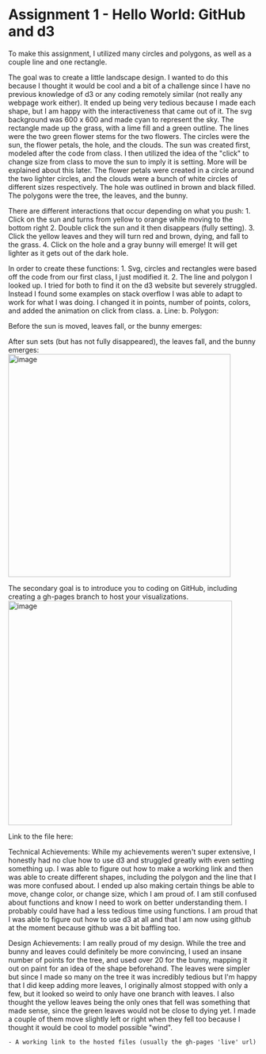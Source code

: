 Assignment 1 - Hello World: GitHub and d3  
===

To make this assignment, I utilized many circles and polygons, as well as a couple line and one rectangle. 

The goal was to create a little landscape design. I wanted to do this because I thought it would be cool and a bit of a challenge since I have no previous knowledge of d3 or any coding remotely similar (not really any webpage work either). It ended up being very tedious because I made each shape, but I am happy with the interactiveness that came out of it. The svg background was 600 x 600 and made cyan to represent the sky. The rectangle made up the grass, with a lime fill and a green outline. The lines were the two green flower stems for the two flowers. The circles were the sun, the flower petals, the hole, and the clouds. The sun was created first, modeled after the code from class. I then utilized the idea of the "click" to change size from class to move the sun to imply it is setting. More will be explained about this later. The flower petals were created in a circle around the two lighter circles, and the clouds were a bunch of white circles of different sizes respectively. The hole was outlined in brown and black filled. The polygons were the tree, the leaves, and the bunny. 

There are different interactions that occur depending on what you push: 
    1. Click on the sun and turns from yellow to orange while moving to the bottom right
    2. Double click the sun and it then disappears (fully setting). 
    3. Click the yellow leaves and they will turn red and brown, dying, and fall to the grass. 
    4. Click on the hole and a gray bunny will emerge! It will get lighter as it gets out of the dark hole. 
    
In order to create these functions:
    1. Svg, circles and rectangles were based off the code from our first class, I just modified it. 
    2. The line and polygon I looked up. I tried for both to find it on the d3 website but severely struggled. Instead I found some examples on stack overflow I was able to adapt to work for what I was doing. I changed it in points, number of points, colors, and added the animation on click from class. 
        a. Line: 
        b. Polygon: 
        
Before the sun is moved, leaves fall, or the bunny emerges: 

After sun sets (but has not fully disappeared), the leaves fall, and the bunny emerges: 
<img width="449" alt="image" src="https://user-images.githubusercontent.com/70589029/150237698-967b059c-b149-4223-b392-22b01a974ce4.png">

The secondary goal is to introduce you to coding on GitHub, including creating a gh-pages branch to host your visualizations.
<img width="452" alt="image" src="https://user-images.githubusercontent.com/70589029/150237776-0066bc56-57f5-4f92-ae12-3f592fefafbc.png">

Link to the file here: 

Technical Achievements: 
While my achievements weren't super extensive, I honestly had no clue how to use d3 and struggled greatly with even setting something up. I was able to figure out how to make a working link and then was able to create different shapes, including the polygon and the line that I was more confused about. I ended up also making certain things be able to move, change color, or change size, which I am proud of. I am still confused about functions and know I need to work on better understanding them. I probably could have had a less tedious time using functions. I am proud that I was able to figure out how to use d3 at all and that I am now using github at the moment because github was a bit baffling too. 

Design Achievements:
I am really proud of my design. While the tree and bunny and leaves could definitely be more convincing, I used an insane number of points for the tree, and used over 20 for the bunny, mapping it out on paint for an idea of the shape beforehand. The leaves were simpler but since I made so many on the tree it was incredibly tedious but I'm happy that I did keep adding more leaves, I originally almost stopped with only a few, but it looked so weird to only have one branch with leaves. I also thought the yellow leaves being the only ones that fell was something that made sense, since the green leaves would not be close to dying yet. I made a couple of them move slightly left or right when they fell too because I thought it would be cool to model possible "wind".  
  
    - A working link to the hosted files (usually the gh-pages 'live' url)  

